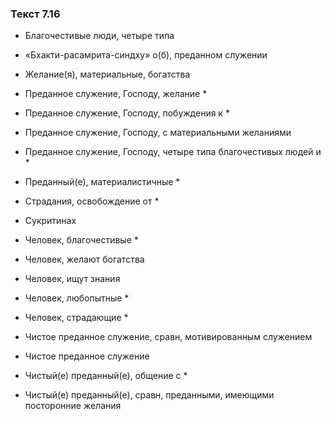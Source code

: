 ### Текст 7.16

- Благочестивые люди, четыре типа

- «Бхакти-расамрита-синдху» о(б), преданном служении

- Желание(я), материальные, богатства

- Преданное служение, Господу, желание *

- Преданное служение, Господу, побуждения к *

- Преданное служение, Господу, с материальными желаниями

- Преданное служение, Господу, четыре типа благочестивых людей и *

- Преданный(е), материалистичные *

- Страдания, освобождение от *

- Сукритинах

- Человек, благочестивые *

- Человек, желают богатства

- Человек, ищут знания

- Человек, любопытные *

- Человек, страдающие *

- Чистое преданное служение, сравн, мотивированным служением

- Чистое преданное служение

- Чистый(е) преданный(е), общение с *

- Чистый(е) преданный(е), сравн, преданными, имеющими посторонние желания
	
